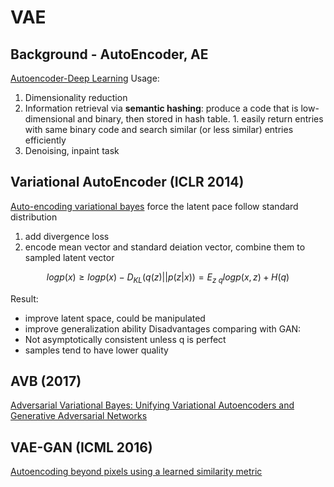 # VAE
## Background - AutoEncoder, AE
[Autoencoder-Deep Learning](https://www.deeplearningbook.org/contents/autoencoders.html)
Usage:
1. Dimensionality reduction
2. Information retrieval via **semantic hashing**: produce a code that is low-dimensional and binary, then stored in hash table. 1. easily return entries with same binary code and search similar (or less similar) entries efficiently
3. Denoising, inpaint task

## Variational AutoEncoder (ICLR 2014)
[Auto-encoding variational bayes](https://arxiv.org/abs/1312.6114)
force the latent pace follow standard distribution
1. add divergence loss
2. encode mean vector and standard deiation vector, combine them to sampled latent vector
```math
log p(x) \geq log p(x) - D_{KL}(q(z)||p(z|x)) = E_{z~q} log p(x,z) + H(q)
```
Result:
* improve latent space, could be manipulated
* improve generalization ability
Disadvantages comparing with GAN:
* Not asymptotically consistent unless q is perfect
* samples tend to have lower quality

## AVB (2017)
[Adversarial Variational Bayes: Unifying Variational Autoencoders and Generative Adversarial Networks](https://arxiv.org/abs/1701.04722)

## VAE-GAN (ICML 2016)
[Autoencoding beyond pixels using a learned similarity metric](https://arxiv.org/abs/1512.09300)